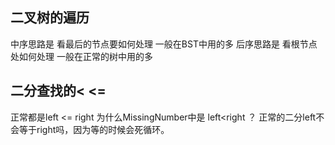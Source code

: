## 二叉树的遍历
中序思路是 看最后的节点要如何处理 一般在BST中用的多
后序思路是 看根节点处如何处理     一般在正常的树中用的多

## 二分查找的< <=
正常都是left <= right
为什么MissingNumber中是 left<right ？
正常的二分left不会等于right吗，因为等的时候会死循环。
